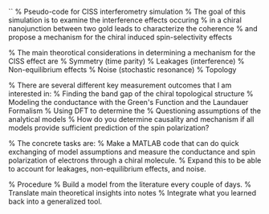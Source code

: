`` % Pseudo-code for CISS interferometry simulation
% The goal of this simulation is to examine the interference effects occuring
% in a chiral nanojunction between two gold leads to characterize the coherence
% and propose a mechanism for the chiral induced spin-selectivity effects

% The main theorotical considerations in determining a mechanism for the CISS effect are
	% Symmetry (time parity)
	% Leakages (interference)
	% Non-equilibrium effects
	% Noise (stochastic resonance)
	% Topology
 
% There are several different key measurement outcomes that I am interested in:
	% Finding the band gap of the chiral topological structure 
	% Modeling the conductance with the Green's Function and the Laundauer Formalism
	% Using DFT to determine the 
	% Questioning assumptions of the analytical models
	% How do you determine causality and mechanism if all models provide sufficient prediction of the spin polarization? 

% The concrete tasks are:
	% Make a MATLAB code that can do quick exchanging of model assumptions and measure the conductance and spin polarization of electrons through a chiral molecule.
	% Expand this to be able to account for leakages, non-equilibrium effects, and noise. 

% Procedure
	% Build a model from the literature every couple of days. 
	% Translate main theoretical insights into notes
	% Integrate what you learned back into a generalized tool. 

